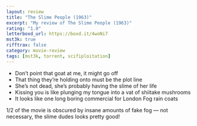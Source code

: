 ```yaml
---
layout: review
title: "The Slime People (1963)"
excerpt: "My review of The Slime People (1963)"
rating: "1.0"
letterboxd_url: https://boxd.it/4woNi7
mst3k: true
rifftrax: false
category: movie-review
tags: [mst3k, torrent, scifiploitation]
---
```


- Don’t point that goat at me, it might go off
- That thing they’re holding onto must be the plot line
- She’s not dead, she’s probably having the slime of her life
- Kissing you is like plunging my tongue into a vat of shiitake mushrooms
- It looks like one long boring commercial for London Fog rain coats

1/2 of the movie is obscured by insane amounts of fake fog — not necessary, the slime dudes looks pretty good!
